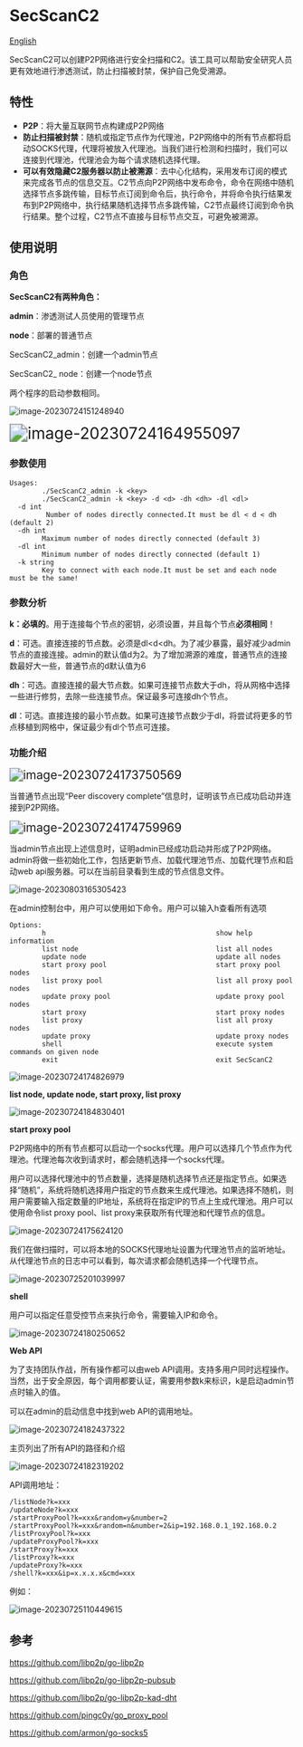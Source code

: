 # SecScanC2

[English](README.md)

SecScanC2可以创建P2P网络进行安全扫描和C2。该工具可以帮助安全研究人员更有效地进行渗透测试，防止扫描被封禁，保护自己免受溯源。

## 特性

- **P2P**：将大量互联网节点构建成P2P网络
- **防止扫描被封禁**：随机或指定节点作为代理池，P2P网络中的所有节点都将启动SOCKS代理，代理将被放入代理池。当我们进行检测和扫描时，我们可以连接到代理池，代理池会为每个请求随机选择代理。
- **可以有效隐藏C2服务器以防止被溯源**：去中心化结构，采用发布订阅的模式来完成各节点的信息交互。C2节点向P2P网络中发布命令，命令在网络中随机选择节点多跳传输，目标节点订阅到命令后，执行命令，并将命令执行结果发布到P2P网络中，执行结果随机选择节点多跳传输，C2节点最终订阅到命令执行结果。整个过程，C2节点不直接与目标节点交互，可避免被溯源。

## 使用说明

### 角色

**SecScanC2有两种角色：**

**admin**：渗透测试人员使用的管理节点

**node**：部署的普通节点

SecScanC2_admin：创建一个admin节点

SecScanC2_ node：创建一个node节点

两个程序的启动参数相同。



![image-20230724151248940](imgs/image-20230724151248940.png)



<img src="imgs/image-20230724164955097.png" alt="image-20230724164955097" style="zoom: 200%;" />



### 参数使用

```
Usages:
        ./SecScanC2_admin -k <key>
        ./SecScanC2_admin -k <key> -d <d> -dh <dh> -dl <dl>
  -d int
         Number of nodes directly connected.It must be dl < d < dh (default 2)
  -dh int
        Maximum number of nodes directly connected (default 3)
  -dl int
        Minimum number of nodes directly connected (default 1)
  -k string
        Key to connect with each node.It must be set and each node must be the same!
```

### 参数分析

**k：必填的**。用于连接每个节点的密钥，必须设置，并且每个节点**必须相同**！

**d**：可选。直接连接的节点数。必须是dl<d<dh。为了减少暴露，最好减少admin节点的直接连接。admin的默认值d为2。为了增加溯源的难度，普通节点的连接数最好大一些，普通节点的d默认值为6

**dh**：可选。直接连接的最大节点数。如果可连接节点数大于dh，将从网格中选择一些进行修剪，去除一些连接节点。保证最多可连接dh个节点。

**dl**：可选。直接连接的最小节点数。如果可连接节点数少于dl，将尝试将更多的节点移植到网格中，保证最少有dl个节点可连接。

### 功能介绍



<img src="imgs/image-20230724173750569.png" alt="image-20230724173750569" style="zoom:150%;" />

当普通节点出现“Peer discovery complete”信息时，证明该节点已成功启动并连接到P2P网络。



<img src="imgs/image-20230724174759969.png" alt="image-20230724174759969" style="zoom:150%;" />

当admin节点出现上述信息时，证明admin已经成功启动并形成了P2P网络。admin将做一些初始化工作，包括更新节点、加载代理池节点、加载代理节点和启动web api服务器。可以在当前目录看到生成的节点信息文件。

![image-20230803165305423](imgs/image-20230803165305423.png)



在admin控制台中，用户可以使用如下命令。用户可以输入h查看所有选项

```
Options:
        h                                          show help information
        list node                                  list all nodes
        update node                                update all nodes
        start proxy pool                           start proxy pool nodes
        list proxy pool                            list all proxy pool nodes
        update proxy pool                          update proxy pool nodes
        start proxy                                start proxy nodes
        list proxy                                 list all proxy nodes
        update proxy                               update proxy nodes
        shell                                      execute system commands on given node
        exit                                       exit SecScanC2
```



![image-20230724174826979](imgs/image-20230724174826979.png)



**list node, update node, start proxy, list proxy**

![image-20230724184830401](imgs/image-20230724184830401.png)



**start proxy pool**

P2P网络中的所有节点都可以启动一个socks代理。用户可以选择几个节点作为代理池。代理池每次收到请求时，都会随机选择一个socks代理。

用户可以选择代理池中的节点数量，选择是随机选择节点还是指定节点。如果选择“随机”，系统将随机选择用户指定的节点数来生成代理池。如果选择不随机，则用户需要输入指定数量的IP地址，系统将在指定IP的节点上生成代理池。用户可以使用命令list proxy pool、list proxy来获取所有代理池和代理节点的信息。

![image-20230724175624120](imgs/image-20230724175624120.png)



我们在做扫描时，可以将本地的SOCKS代理地址设置为代理池节点的监听地址。从代理池节点的日志中可以看到，每次请求都会随机选择一个代理节点。

![image-20230725201039997](imgs/image-20230725201039997.png)



**shell**

用户可以指定任意受控节点来执行命令，需要输入IP和命令。

![image-20230724180250652](imgs/image-20230724180250652.png)



**Web API**

为了支持团队作战，所有操作都可以由web API调用。支持多用户同时远程操作。当然，出于安全原因，每个调用都要认证，需要用参数k来标识，k是启动admin节点时输入的值。

可以在admin的启动信息中找到web API的调用地址。

![image-20230724182437322](imgs/image-20230724182437322.png)



主页列出了所有API的路径和介绍

![image-20230724182319202](imgs/image-20230724182319202.png)



API调用地址：

	/listNode?k=xxx
	/updateNode?k=xxx
	/startProxyPool?k=xxx&random=y&number=2
	/startProxyPool?k=xxx&random=n&number=2&ip=192.168.0.1_192.168.0.2
	/listProxyPool?k=xxx
	/updateProxyPool?k=xxx
	/startProxy?k=xxx
	/listProxy?k=xxx
	/updateProxy?k=xxx
	/shell?k=xxx&ip=x.x.x.x&cmd=xxx

例如：

![image-20230725110449615](imgs/image-20230725110449615.png)

## 参考

https://github.com/libp2p/go-libp2p

https://github.com/libp2p/go-libp2p-pubsub

https://github.com/libp2p/go-libp2p-kad-dht

https://github.com/pingc0y/go_proxy_pool

https://github.com/armon/go-socks5